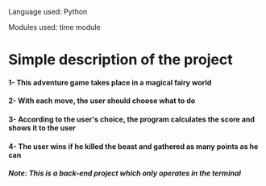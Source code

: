 Language used: Python

Modules used: time module

# Simple description of the project
#### 1- This adventure game takes place in a magical fairy world
#### 2- With each move, the user should choose what to do
#### 3- According to the user's choice, the program calculates the score and shows it to the user
#### 4- The user wins if he killed the beast and gathered as many points as he can

##### Note: This is a back-end project which only operates in the terminal
